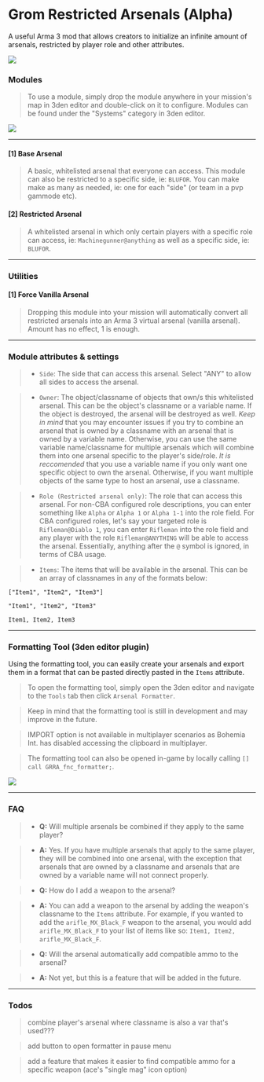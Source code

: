 # Grom Restricted Arsenals (Alpha)
 A useful Arma 3 mod that allows creators to initialize an infinite amount of arsenals, restricted by player role and other attributes. 

![](https://steamuserimages-a.akamaihd.net/ugc/2013706124474735514/AF4EB4D2A638312DCAD98004F7BC15E969EDEAA0/?imw=637&imh=358&ima=fit&impolicy=Letterbox&imcolor=%23000000&letterbox=true)

### __Modules__

> To use a module, simply drop the module anywhere in your mission's map in 3den editor and double-click on it to configure. Modules can be found under the "Systems" category in 3den editor.

![](https://steamuserimages-a.akamaihd.net/ugc/2013706759566266819/D3728CD87EFA72EC6F1B99386BDA5C6C4D71B8B2/?imw=5000&imh=5000&ima=fit&impolicy=Letterbox&imcolor=#000000&letterbox=false)

--------

#### [1] Base Arsenal

> A basic, whitelisted arsenal that everyone can access. This module can also be restricted to a specific side, ie: `BLUFOR`. You can make make as many as needed, ie: one for each "side" (or team in a pvp gammode etc).

#### [2] Restricted Arsenal

> A whitelisted arsenal in which only certain players with a specific role can access, ie: `Machinegunner@anything` as well as a specific side, ie: `BLUFOR`.

--------

### __Utilities__

#### [1] Force Vanilla Arsenal

> Dropping this module into your mission will automatically convert all restricted arsenals into an Arma 3 virtual arsenal (vanilla arsenal). Amount has no effect, 1 is enough.

--------

### __Module attributes & settings__

> - `Side`: The side that can access this arsenal. Select "ANY" to allow all sides to access the arsenal.

> - `Owner`: The object/classname of objects that own/s this whitelisted arsenal. This can be the object's classname or a variable name. If the object is destroyed, the arsenal will be destroyed as well. *Keep in mind* that you may encounter issues if you try to combine an arsenal that is owned by a classname with an arsenal that is owned by a variable name. Otherwise, you can use the same variable name/classname for multiple arsenals which will combine them into one arsenal specific to the player's side/role. *It is reccomended* that you use a variable name if you only want one specific object to own the arsenal. Otherwise, if you want multiple objects of the same type to host an arsenal, use a classname.

> - `Role (Restricted arsenal only)`: The role that can access this arsenal. For non-CBA configured role descriptions, you can enter something like `Alpha` or `Alpha 1` or `Alpha 1-1` into the role field. For CBA configured roles, let's say your targeted role is `Rifleman@Diablo 1`, you can enter `Rifleman` into the role field and any player with the role `Rifleman@ANYTHING` will be able to access the arsenal. Essentially, anything after the `@` symbol is ignored, in terms of CBA usage.

> - `Items`: The items that will be available in the arsenal. This can be an array of classnames in any of the formats below:
```sqf
["Item1", "Item2", "Item3"]

"Item1", "Item2", "Item3"

Item1, Item2, Item3
```

--------

### __Formatting Tool (3den editor plugin)__
Using the formatting tool, you can easily create your arsenals and export them in a format that can be pasted directly pasted in the `Items` attribute.

> To open the formatting tool, simply open the 3den editor and navigate to the `Tools` tab then click `Arsenal Formatter`.

> Keep in mind that the formatting tool is still in development and may improve in the future.

> IMPORT option is not available in multiplayer scenarios as Bohemia Int. has disabled accessing the clipboard in multiplayer.

> The formatting tool can also be opened in-game by locally calling `[] call GRRA_fnc_formatter;`.

![](https://steamuserimages-a.akamaihd.net/ugc/2013706759566274775/1BCD717428451A1659526291F45C23D5E456B5C1/?imw=5000&imh=5000&ima=fit&impolicy=Letterbox&imcolor=#000000&letterbox=false)

--------

### __FAQ__

> - __Q:__ Will multiple arsenals be combined if they apply to the same player?

> - __A:__ Yes. If you have multiple arsenals that apply to the same player, they will be combined into one arsenal, with the exception that arsenals that are owned by a classname and arsenals that are owned by a variable name will not connect properly. 

> - __Q:__ How do I add a weapon to the arsenal?

> - __A:__ You can add a weapon to the arsenal by adding the weapon's classname to the `Items` attribute. For example, if you wanted to add the `arifle_MX_Black_F` weapon to the arsenal, you would add `arifle_MX_Black_F` to your list of items like so: `Item1, Item2, arifle_MX_Black_F`.

> - __Q:__ Will the arsenal automatically add compatible ammo to the arsenal?

> - __A:__ Not yet, but this is a feature that will be added in the future.

--------

### __Todos__

> combine player's arsenal where classname is also a var that's used???

> add button to open formatter in pause menu

> add a feature that makes it easier to find compatible ammo for a specific weapon (ace's "single mag" icon option)

